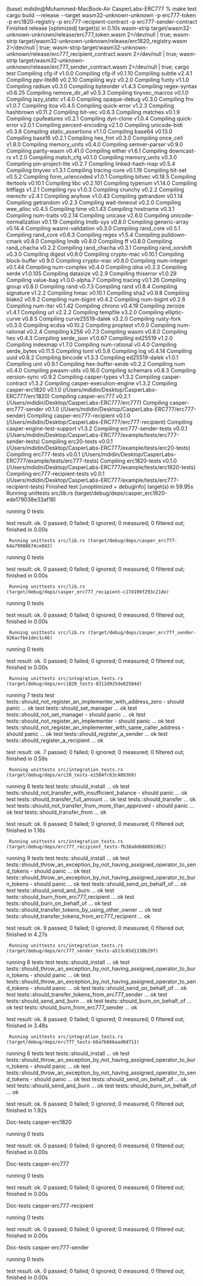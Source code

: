 (base) mdidin@Muhammed-MacBook-Air CasperLabs-ERC777 % make test
cargo build --release --target wasm32-unknown-unknown  -p erc777-token  -p erc1820-registry  -p erc777-recipient-contract  -p erc777-sender-contract
    Finished release [optimized] target(s) in 0.10s
wasm-strip target/wasm32-unknown-unknown/release/erc777_token.wasm 2>/dev/null | true;  wasm-strip target/wasm32-unknown-unknown/release/erc1820_registry.wasm 2>/dev/null | true;  wasm-strip target/wasm32-unknown-unknown/release/erc777_recipient_contract.wasm 2>/dev/null | true;  wasm-strip target/wasm32-unknown-unknown/release/erc777_sender_contract.wasm 2>/dev/null | true;
cargo test
   Compiling cfg-if v1.0.0
   Compiling cfg-if v0.1.10
   Compiling subtle v2.4.1
   Compiling ppv-lite86 v0.2.10
   Compiling wyz v0.2.0
   Compiling funty v1.1.0
   Compiling radium v0.3.0
   Compiling byteorder v1.4.3
   Compiling regex-syntax v0.6.25
   Compiling remove_dir_all v0.5.3
   Compiling tinyvec_macros v0.1.0
   Compiling lazy_static v1.4.0
   Compiling opaque-debug v0.3.0
   Compiling fnv v1.0.7
   Compiling itoa v0.4.5
   Compiling quick-error v1.2.3
   Compiling hashbrown v0.11.2
   Compiling bit-vec v0.6.3
   Compiling matches v0.1.9
   Compiling cpufeatures v0.2.1
   Compiling dyn-clone v1.0.4
   Compiling quick-error v2.0.1
   Compiling percent-encoding v2.1.0
   Compiling unicode-bidi v0.3.6
   Compiling static_assertions v1.1.0
   Compiling base64 v0.13.0
   Compiling base16 v0.2.1
   Compiling hex_fmt v0.3.0
   Compiling once_cell v1.8.0
   Compiling memory_units v0.4.0
   Compiling semver-parser v0.9.0
   Compiling parity-wasm v0.41.0
   Compiling either v1.6.1
   Compiling downcast-rs v1.2.0
   Compiling match_cfg v0.1.0
   Compiling memory_units v0.3.0
   Compiling pin-project-lite v0.2.7
   Compiling linked-hash-map v0.5.4
   Compiling tinyvec v1.3.1
   Compiling tracing-core v0.1.19
   Compiling bit-set v0.5.2
   Compiling form_urlencoded v1.0.1
   Compiling bitvec v0.18.5
   Compiling itertools v0.10.1
   Compiling libc v0.2.101
   Compiling typenum v1.14.0
   Compiling bitflags v1.2.1
   Compiling ryu v1.0.3
   Compiling crunchy v0.2.2
   Compiling memchr v2.4.1
   Compiling anyhow v1.0.43
   Compiling getrandom v0.1.14
   Compiling getrandom v0.2.3
   Compiling wait-timeout v0.2.0
   Compiling wee_alloc v0.4.5
   Compiling time v0.1.43
   Compiling hostname v0.3.1
   Compiling num-traits v0.2.14
   Compiling unicase v2.6.0
   Compiling unicode-normalization v0.1.19
   Compiling lmdb-sys v0.8.0
   Compiling generic-array v0.14.4
   Compiling wasmi-validation v0.3.0
   Compiling rand_core v0.5.1
   Compiling rand_core v0.6.3
   Compiling regex v1.5.4
   Compiling pulldown-cmark v0.8.0
   Compiling lmdb v0.8.0
   Compiling ff v0.8.0
   Compiling rand_chacha v0.2.2
   Compiling rand_chacha v0.3.1
   Compiling rand_xorshift v0.3.0
   Compiling digest v0.9.0
   Compiling crypto-mac v0.10.1
   Compiling block-buffer v0.9.0
   Compiling crypto-mac v0.8.0
   Compiling num-integer v0.1.44
   Compiling num-complex v0.4.0
   Compiling idna v0.2.3
   Compiling serde v1.0.105
   Compiling datasize v0.2.9
   Compiling thiserror v1.0.29
   Compiling value-bag v1.0.0-alpha.7
   Compiling tracing v0.1.26
   Compiling group v0.8.0
   Compiling rand v0.7.3
   Compiling rand v0.8.4
   Compiling signature v1.2.2
   Compiling hmac v0.10.1
   Compiling sha2 v0.9.8
   Compiling blake2 v0.9.2
   Compiling num-bigint v0.4.2
   Compiling num-bigint v0.2.6
   Compiling num-iter v0.1.42
   Compiling chrono v0.4.19
   Compiling zeroize v1.4.1
   Compiling url v2.2.2
   Compiling tempfile v3.2.0
   Compiling elliptic-curve v0.8.5
   Compiling curve25519-dalek v3.2.0
   Compiling rusty-fork v0.3.0
   Compiling ecdsa v0.10.2
   Compiling proptest v1.0.0
   Compiling num-rational v0.2.4
   Compiling k256 v0.7.3
   Compiling wasmi v0.8.0
   Compiling hex v0.4.3
   Compiling serde_json v1.0.67
   Compiling ed25519 v1.2.0
   Compiling indexmap v1.7.0
   Compiling num-rational v0.4.0
   Compiling serde_bytes v0.11.5
   Compiling toml v0.5.8
   Compiling log v0.4.14
   Compiling uuid v0.8.2
   Compiling bincode v1.3.3
   Compiling ed25519-dalek v1.0.1
   Compiling uint v0.9.1
   Compiling hex-buffer-serde v0.2.2
   Compiling num v0.4.0
   Compiling pwasm-utils v0.16.0
   Compiling schemars v0.8.3
   Compiling version-sync v0.9.2
   Compiling casper-types v1.3.2
   Compiling casper-contract v1.3.2
   Compiling casper-execution-engine v1.3.2
   Compiling casper-erc1820 v0.1.0 (/Users/mdidin/Desktop/CasperLabs-ERC777/erc1820)
   Compiling casper-erc777 v0.2.1 (/Users/mdidin/Desktop/CasperLabs-ERC777/erc777)
   Compiling casper-erc777-sender v0.1.0 (/Users/mdidin/Desktop/CasperLabs-ERC777/erc777-sender)
   Compiling casper-erc777-recipient v0.1.0 (/Users/mdidin/Desktop/CasperLabs-ERC777/erc777-recipient)
   Compiling casper-engine-test-support v1.3.2
   Compiling erc777-sender-tests v0.0.1 (/Users/mdidin/Desktop/CasperLabs-ERC777/example/tests/erc777-sender-tests)
   Compiling erc20-tests v0.0.1 (/Users/mdidin/Desktop/CasperLabs-ERC777/example/tests/erc20-tests)
   Compiling erc777-tests v0.0.1 (/Users/mdidin/Desktop/CasperLabs-ERC777/example/tests/erc777-tests)
   Compiling erc1820-tests v0.1.0 (/Users/mdidin/Desktop/CasperLabs-ERC777/example/tests/erc1820-tests)
   Compiling erc777-recipient-tests v0.0.1 (/Users/mdidin/Desktop/CasperLabs-ERC777/example/tests/erc777-recipient-tests)
    Finished test [unoptimized + debuginfo] target(s) in 59.95s
     Running unittests src/lib.rs (target/debug/deps/casper_erc1820-ede179038e33af18)

running 0 tests

test result: ok. 0 passed; 0 failed; 0 ignored; 0 measured; 0 filtered out; finished in 0.00s

     Running unittests src/lib.rs (target/debug/deps/casper_erc777-64a79988674ce842)

running 0 tests

test result: ok. 0 passed; 0 failed; 0 ignored; 0 measured; 0 filtered out; finished in 0.00s

     Running unittests src/lib.rs (target/debug/deps/casper_erc777_recipient-c17d199f293c21de)

running 0 tests

test result: ok. 0 passed; 0 failed; 0 ignored; 0 measured; 0 filtered out; finished in 0.00s

     Running unittests src/lib.rs (target/debug/deps/casper_erc777_sender-926acfbe1dec1c46)

running 0 tests

test result: ok. 0 passed; 0 failed; 0 ignored; 0 measured; 0 filtered out; finished in 0.00s

     Running unittests src/integration_tests.rs (target/debug/deps/erc1820_tests-8312d925de82584d)

running 7 tests
test tests::should_not_register_an_implementer_with_address_zero - should panic ... ok
test tests::should_set_manager ... ok
test tests::should_not_set_manager - should panic ... ok
test tests::should_not_register_an_implementer - should panic ... ok
test tests::should_not_register_an_implementer_with_same_caller_address - should panic ... ok
test tests::should_register_a_sender ... ok
test tests::should_register_a_recipient ... ok

test result: ok. 7 passed; 0 failed; 0 ignored; 0 measured; 0 filtered out; finished in 0.59s

     Running unittests src/integration_tests.rs (target/debug/deps/erc20_tests-e1504fc63c489369)

running 6 tests
test tests::should_install ... ok
test tests::should_not_transfer_with_insufficient_balance - should panic ... ok
test tests::should_transfer_full_amount ... ok
test tests::should_transfer ... ok
test tests::should_not_transfer_from_more_than_approved - should panic ... ok
test tests::should_transfer_from ... ok

test result: ok. 6 passed; 0 failed; 0 ignored; 0 measured; 0 filtered out; finished in 1.16s

     Running unittests src/integration_tests.rs (target/debug/deps/erc777_recipient_tests-fb38a0d688892d62)

running 9 tests
test tests::should_install ... ok
test tests::should_throw_an_exception_by_not_having_assigned_operator_to_send_tokens - should panic ... ok
test tests::should_throw_an_exception_by_not_having_assigned_operator_to_burn_tokens - should panic ... ok
test tests::should_send_on_behalf_of ... ok
test tests::should_send_and_burn ... ok
test tests::should_burn_from_erc777_recipient ... ok
test tests::should_burn_on_behalf_of ... ok
test tests::should_transfer_tokens_by_using_other_owner ... ok
test tests::should_transfer_tokens_from_erc777_recipient ... ok

test result: ok. 9 passed; 0 failed; 0 ignored; 0 measured; 0 filtered out; finished in 4.27s

     Running unittests src/integration_tests.rs (target/debug/deps/erc777_sender_tests-a513c85d1330b297)

running 8 tests
test tests::should_install ... ok
test tests::should_throw_an_exception_by_not_having_assigned_operator_to_burn_tokens - should panic ... ok
test tests::should_throw_an_exception_by_not_having_assigned_operator_to_send_tokens - should panic ... ok
test tests::should_send_on_behalf_of ... ok
test tests::should_transfer_tokens_from_erc777_sender ... ok
test tests::should_send_and_burn ... ok
test tests::should_burn_on_behalf_of ... ok
test tests::should_burn_from_erc777_sender ... ok

test result: ok. 8 passed; 0 failed; 0 ignored; 0 measured; 0 filtered out; finished in 3.48s

     Running unittests src/integration_tests.rs (target/debug/deps/erc777_tests-bba7b666aad0d711)

running 6 tests
test tests::should_install ... ok
test tests::should_throw_an_exception_by_not_having_assigned_operator_to_burn_tokens - should panic ... ok
test tests::should_throw_an_exception_by_not_having_assigned_operator_to_send_tokens - should panic ... ok
test tests::should_send_on_behalf_of ... ok
test tests::should_send_and_burn ... ok
test tests::should_burn_on_behalf_of ... ok

test result: ok. 6 passed; 0 failed; 0 ignored; 0 measured; 0 filtered out; finished in 1.92s

   Doc-tests casper-erc1820

running 0 tests

test result: ok. 0 passed; 0 failed; 0 ignored; 0 measured; 0 filtered out; finished in 0.00s

   Doc-tests casper-erc777

running 0 tests

test result: ok. 0 passed; 0 failed; 0 ignored; 0 measured; 0 filtered out; finished in 0.00s

   Doc-tests casper-erc777-recipient

running 0 tests

test result: ok. 0 passed; 0 failed; 0 ignored; 0 measured; 0 filtered out; finished in 0.00s

   Doc-tests casper-erc777-sender

running 0 tests

test result: ok. 0 passed; 0 failed; 0 ignored; 0 measured; 0 filtered out; finished in 0.00s